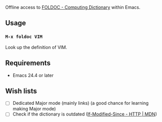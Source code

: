 Offline access to [FOLDOC - Computing Dictionary](http://foldoc.org/) within Emacs.

## Usage

### `M-x foldoc VIM`

Look up the definition of VIM.

## Requirements

- Emacs 24.4 or later

## Wish lists

- [ ] Dedicated Major mode (mainly links) (a good chance for learning making Major mode)
- [ ] Check if the dictionary is outdated ([If-Modified-Since - HTTP | MDN](https://developer.mozilla.org/en-US/docs/Web/HTTP/Headers/If-Modified-Since))
